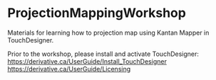 # ProjectionMappingWorkshop
Materials for learning how to projection map using Kantan Mapper in TouchDesigner.

Prior to the workshop, please install and activate TouchDesigner:
https://derivative.ca/UserGuide/Install_TouchDesigner
https://derivative.ca/UserGuide/Licensing

